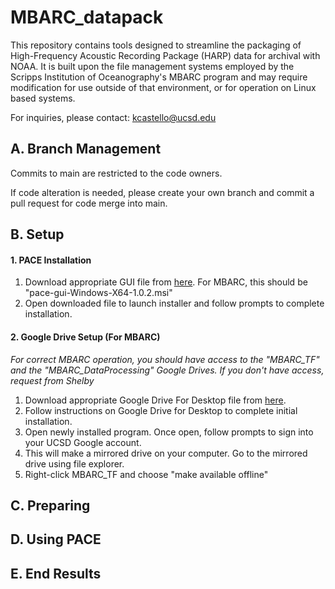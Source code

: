 # MBARC_datapack
This repository contains tools designed to streamline the packaging of High-Frequency Acoustic Recording Package (HARP) data for archival with NOAA. It is built upon the file management systems employed by the Scripps Institution of Oceanography's MBARC program and may require modification for use outside of that environment, or for operation on Linux based systems.

For inquiries, please contact: kcastello@ucsd.edu

## A. Branch Management
Commits to main are restricted to the code owners. 

If code alteration is needed, please create your own branch and commit a pull request for code merge into main.

## B. Setup

#### 1. PACE Installation
  1. Download appropriate GUI file from [here](https://github.com/CI-CMG/pace/releases/tag/v1.0.2). For MBARC, this should be "pace-gui-Windows-X64-1.0.2.msi"
  2. Open downloaded file to launch installer and follow prompts to complete installation.

#### 2. Google Drive Setup (For MBARC)
_For correct MBARC operation, you should have access to the "MBARC_TF" and the "MBARC_DataProcessing" Google Drives. If you don't have access, request from Shelby_
1. Download appropriate Google Drive For Desktop file from [here](https://support.google.com/drive/answer/10838124?hl=en).
2. Follow instructions on Google Drive for Desktop to complete initial installation.
3. Open newly installed program. Once open, follow prompts to sign into your UCSD Google account.
4. This will make a mirrored drive on your computer. Go to the mirrored drive using file explorer.
5. Right-click MBARC_TF and choose "make available offline"

## C. Preparing

## D. Using PACE

## E. End Results
